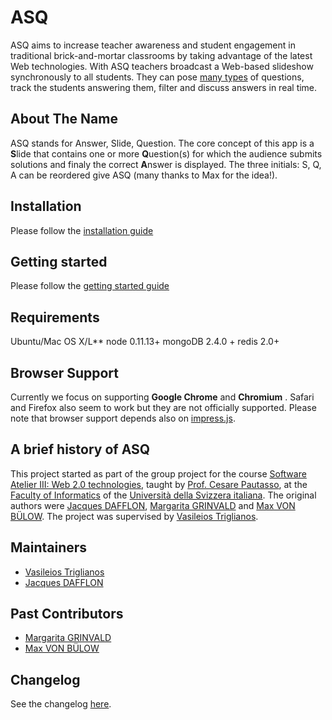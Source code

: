 ASQ
===
ASQ aims to increase teacher awareness and student engagement in traditional brick-and-mortar classrooms by taking advantage of the latest Web technologies.
With ASQ teachers broadcast a Web-based slideshow synchronously to all students. They can pose [many types]() of questions, track the students answering them, filter and discuss answers in real time.

About The Name
--------------

ASQ stands for Answer, Slide, Question.
The core concept of this app is a **S**lide that contains one or more **Q**uestion(s) for which the audience submits solutions and finaly the correct **A**nswer is displayed.
The three initials: S, Q, A can be reordered give ASQ (many thanks to Max for the idea!).  

Installation
-------------
Please follow the [installation guide](doc/install/installation.md)

Getting started
----------------
Please follow the [getting started guide](doc/manual/getting_started.md)

Requirements
-------------
Ubuntu/Mac OS X/L**
node 0.11.13+
mongoDB 2.4.0 +
redis 2.0+

Browser Support
---------------
Currently we focus on supporting __Google Chrome__ and __Chromium__ . Safari and Firefox also seem to work but they are not officially supported. Please note that browser support depends also on [impress.js][5].

A brief history of ASQ
----------------------

This project started as part of the group project for the course [Software Atelier III: Web 2.0 technologies](http://www.inf.usi.ch/presentazione-studiare/container_education_utilities/orario_corsi/corso?id=985), taught by [Prof. Cesare Pautasso](http://www.inf.usi.ch/faculty/pautasso/), at the [Faculty of Informatics](http://www.inf.usi.ch/) of the [Università della Svizzera italiana](http://www.usi.ch/en/index.htm). The original authors were [Jacques DAFFLON](http://atelier.inf.usi.ch/~dafflonj/), [Margarita GRINVALD](http://atelier.inf.usi.ch/~grinvalm/) and [Max VON BÜLOW](http://www.people.usi.ch/vonbum/index.html). The project was supervised by [Vasileios Triglianos](http://www.inf.usi.ch/phd/triglianos/).

Maintainers
-------
* [Vasileios Triglianos](http://www.inf.usi.ch/phd/triglianos/)
* [Jacques DAFFLON](http://atelier.inf.usi.ch/~dafflonj/)

Past Contributors
-----------------
* [Margarita GRINVALD](http://atelier.inf.usi.ch/~grinvalm/)
* [Max VON BÜLOW](http://www.people.usi.ch/vonbum/index.html)

Changelog
---------

See the changelog [here](https://github.com/ASQ-USI/ASQ/blob/master/CHANGELOG.md).

[1]: http://nodejs.org/                     "node.js"
[2]: http://expressjs.com/                  "express.js"
[3]: http://www.mongodb.org/                "MongoDB"
[4]: http://embeddedjs.com/                 "ejs"
[5]: http://passportjs.org/                 "Passport.js"
[6]: https://github.com/bartaz/impress.js/  "impress.js"
